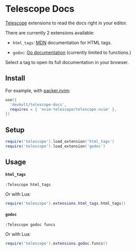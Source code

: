 # Telescope Docs

[Telescope](https://github.com/nvim-telescope/telescope.nvim) extensions to read
the docs right in your editor.

There are currently 2 extensions available:

- `html_tags`: [MDN](https://developer.mozilla.org/) documentation for HTML
  tags.

- `godoc`: [Go documentation](https://pkg.go.dev/) (currently limited to
  functions.)

Select a tag to open its full documentation in your browser.

## Install

For example, with [packer.nvim](https://github.com/wbthomason/packer.nvim):

```lua
use({
  'devkvlt/telescope-docs',
  requires = { 'nvim-telescope/telescope.nvim' },
})
```

## Setup

```lua
require('telescope').load_extension('html_tags')
require('telescope').load_extension('godoc')
```

## Usage

#### `html_tags`

```vim
:Telescope html_tags
```

Or with Lua:

```lua
require('telescope').extensions.html_tags.html_tags()
```

#### `godoc`

```vim
:Telescope godoc funcs
```

Or with Lua:

```lua
require('telescope').extensions.godoc.funcs()
```
